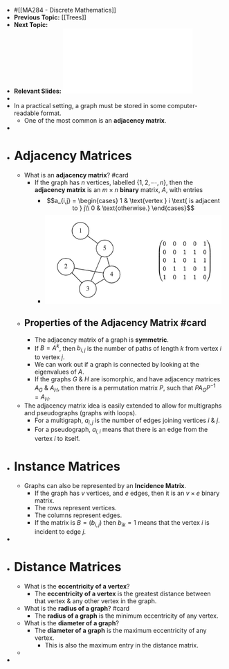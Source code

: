 - #[[MA284 - Discrete Mathematics]]
- **Previous Topic:** [[Trees]]
- **Next Topic:**
- **Relevant Slides:** ![MA284-Week12.pdf](../assets/MA284-Week12_1669208668908_0.pdf)
-
- In a practical setting, a graph must be stored in some computer-readable format.
	- One of the most common is an **adjacency matrix**.
-
- # Adjacency Matrices
	- What is an **adjacency matrix**? #card
		- If the graph has $n$ vertices, labelled $\{1,2,\cdots, n\}$, then the **adjacency matrix** is an $m \times n$ **binary** matrix, $A$, with entries
			- $$a_{i,j} = 
			  \begin{cases}
			  1 & \text{vertex } i \text{ is adjacent to } j\\
			  0 & \text{otherwise.}
			  \end{cases}$$
			- ![image.png](../assets/image_1669209153547_0.png)
	- ## Properties of the Adjacency Matrix #card
		- The adjacency matrix of a graph is **symmetric**.
		- If $B = A^k$, then $b_{i,j}$ is the number of paths of length $k$ from vertex $i$ to vertex $j$.
		- We can work out if a graph is connected by looking at the eigenvalues of $A$.
		- If the graphs $G$ & $H$ are isomorphic, and have adjacency matrices $A_G$ & $A_H$, then there is a permutation matrix $P$, such that $PA_GP^{-1}=A_H$.
	- The adjacency matrix idea is easily extended to allow for multigraphs and pseudographs (graphs with loops).
		- For a multigraph, $a_{i,j}$ is the number of edges joining vertices $i$ & $j$.
		- For a pseudograph, $a_{i,i}$ means that there is an edge from the vertex $i$ to itself.
- # Instance Matrices
	- Graphs can also be represented by an **Incidence Matrix**.
		- If the graph has $v$ vertices, and $e$ edges, then it is an $v \times e$ binary matrix.
		- The rows represent vertices.
		- The columns represent edges.
		- If the matrix is $B = (b_{i,j})$ then $b_{ik} = 1$ means that the vertex $i$ is incident to edge $j$.
-
- # Distance Matrices
	- What is the **eccentricity of a vertex**?
		- The **eccentricity of a vertex** is the greatest distance between that vertex & any other vertex in the graph.
	- What is the **radius of a graph**? #card
		- The **radius of a graph** is the minimum eccentricity of any vertex.
	- What is the **diameter of a graph**?
		- The **diameter of a graph** is the maximum eccentricity of any vertex.
			- This is also the maximum entry in the distance matrix.
	-
-
